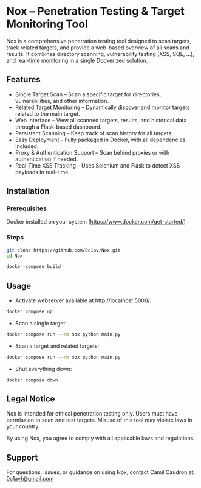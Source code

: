 
# Nox – Penetration Testing & Target Monitoring Tool

Nox is a comprehensive penetration testing tool designed to scan targets, track related targets, and provide a web-based overview of all scans and results. It combines directory scanning, vulnerability testing (XSS, SQL, ...), and real-time monitoring in a single Dockerized solution.




## Features

- Single Target Scan – Scan a specific target for directories, vulnerabilities, and other information.
- Related Target Monitoring – Dynamically discover and monitor targets related to the main target.
- Web Interface – View all scanned targets, results, and historical data through a Flask-based dashboard.
- Persistent Scanning – Keep track of scan history for all targets.
- Easy Deployment – Fully packaged in Docker, with all dependencies included.
- Proxy & Authentication Support – Scan behind proxies or with authentication if needed.
- Real-Time XSS Tracking – Uses Selenium and Flask to detect XSS payloads in real-time.


## Installation

### Prerequisites
Docker installed on your system (https://www.docker.com/get-started/)

### Steps

```bash
git clone https://github.com/0c1av/Nox.git
cd Nox

docker-compose build

```
## Usage
- Activate webserver available at http://localhost:5000/:
```bash
docker compose up
```

- Scan a single target: 
```bash 
docker compose run --rm nox python main.py
```

- Scan a target and related targets:
```bash
docker compose run --rm nox python main.py
```

- Shut everything down:
```bash
docker compose down
```
## Legal Notice
Nox is intended for ethical penetration testing only. Users must have permission to scan and test targets. Misuse of this tool may violate laws in your country.

By using Nox, you agree to comply with all applicable laws and regulations.
## Support

For questions, issues, or guidance on using Nox, contact Camil Caudron at: 0c1avf@gmail.com
